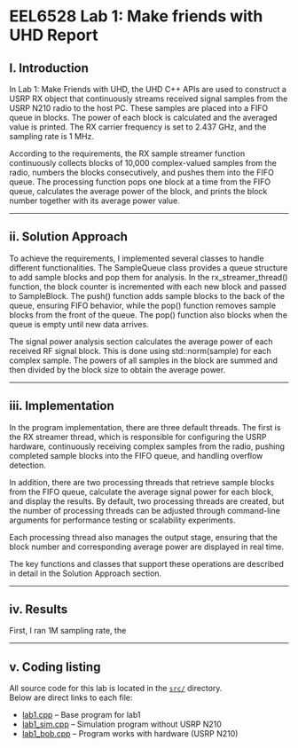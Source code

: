 # EEL6528 Lab 1: Make friends with UHD Report

## I. Introduction
In Lab 1: Make Friends with UHD, the UHD C++ APIs are used to construct a USRP RX object that continuously streams received signal samples from the USRP N210 radio to the host PC. These samples are placed into a FIFO queue in blocks. The power of each block is calculated and the averaged value is printed. The RX carrier frequency is set to 2.437 GHz, and the sampling rate is 1 MHz.

According to the requirements, the RX sample streamer function continuously collects blocks of 10,000 complex-valued samples from the radio, numbers the blocks consecutively, and pushes them into the FIFO queue. The processing function pops one block at a time from the FIFO queue, calculates the average power of the block, and prints the block number together with its average power value. 

---

## ii. Solution Approach
To achieve the requirements, I implemented several classes to handle different functionalities. The SampleQueue class provides a queue structure to add sample blocks and pop them for analysis. In the rx_streamer_thread() function, the block counter is incremented with each new block and passed to SampleBlock. The push() function adds sample blocks to the back of the queue, ensuring FIFO behavior, while the pop() function removes sample blocks from the front of the queue. The pop() function also blocks when the queue is empty until new data arrives.

The signal power analysis section calculates the average power of each received RF signal block. This is done using std::norm(sample) for each complex sample. The powers of all samples in the block are summed and then divided by the block size to obtain the average power.

---

## iii. Implementation
In the program implementation, there are three default threads. The first is the RX streamer thread, which is responsible for configuring the USRP hardware, continuously receiving complex samples from the radio, pushing completed sample blocks into the FIFO queue, and handling overflow detection.

In addition, there are two processing threads that retrieve sample blocks from the FIFO queue, calculate the average signal power for each block, and display the results. By default, two processing threads are created, but the number of processing threads can be adjusted through command-line arguments for performance testing or scalability experiments.

Each processing thread also manages the output stage, ensuring that the block number and corresponding average power are displayed in real time.

The key functions and classes that support these operations are described in detail in the Solution Approach section.

---

## iv. Results
First, I ran 1M sampling rate, the 

---

## v. Coding listing
All source code for this lab is located in the [`src/`](src) directory.  
Below are direct links to each file:  

- [lab1.cpp](/EEL6528-Lab1/src/lab1.cpp) – Base program for lab1 
- [lab1_sim.cpp](/EEL6528-Lab1src/lab1_sim.cpp) – Simulation program without USRP N210
- [lab1_bob.cpp](/EEL6528-Lab1src/lab1_bob.cpp) – Program works with hardware (USRP N210)
